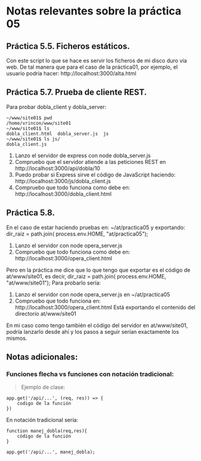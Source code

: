 # Notas relevantes sobre la práctica 05

## Práctica 5.5. Ficheros estáticos.
Con este script lo que se hace es servir los ficheros de mi disco duro vía web.
De tal manera que para el caso de la práctica01, por ejemplo, el usuario podría hacer: http://localhost:3000/alta.html

## Práctica 5.7. Prueba de cliente REST.
Para probar dobla_client y dobla_server:

```
~/www/site01$ pwd
/home/vrincon/www/site01
~/www/site01$ ls
dobla_client.html  dobla_server.js  js
~/www/site01$ ls js/
dobla_client.js
```

1. Lanzo el servidor de express con node dobla_server.js
2. Compruebo que el servidor atiende a las peticiones REST en http://localhost:3000/api/dobla/10
3. Puedo probar si Express sirve el código de JavaScript haciendo: http://localhost:3000/js/dobla_client.js
4. Compruebo que todo funciona como debe en: http://localhost:3000/dobla_client.html

## Práctica 5.8.
En el caso de estar haciendo pruebas en: ~/at/practica05 y exportando: dir_raiz = path.join( process.env.HOME, "at/practica05");
1. Lanzo el servidor con node opera_server.js
2. Compruebo que todo funciona como debe en: http://localhost:3000/opera_client.html

Pero en la práctica me dice que lo que tengo que exportar es el código de at/www/site01, es decir, dir_raiz = path.join( process.env.HOME, "at/www/site01");
Para probarlo sería:
1. Lanzo el servidor con node opera_server.js en ~/at/practica05
2. Compruebo que todo funciona en: http://localhost:3000/opera_client.html
Está exportando el contenido del directorio at/www/site01 

En mi caso como tengo también el código del servidor en at/www/site01, podría lanzarlo desde ahí y los pasos a seguir serían exactamente los mismos.

## Notas adicionales:
### Funciones flecha vs funciones con notación tradicional:

>Ejemplo de clase:

```
app.get('/api/...', (req, res)) => {
    codigo de la función
})
```
En notación tradicional sería:
```
function manej_dobla(req,res){
    código de la función
}
```
```
app.get('/api/...', manej_dobla);
```


